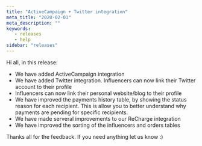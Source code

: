 ```yaml
---
title: "ActiveCampaign + Twitter integration"
meta_title: "2020-02-01"
meta_description: ""
keywords:
   - releases
   - help
sidebar: "releases"
---
```

 
Hi all, in this release:

*   We have added ActiveCampaign integration
*   We have added Twitter integration. Influencers can now link their Twitter account to their profile
*   Influencers can now link their personal website/blog to their profile 
*   We have improved the payments history table, by showing the status reason for each recipient. This is allow you to better understand why payments are pending for specific recipients.
*   We have made serveral improvements to our ReCharge integration 
*   We have improved the sorting of the influencers and orders tables
 
Thanks all for the feedback. If you need anything let us know :)
 
 




